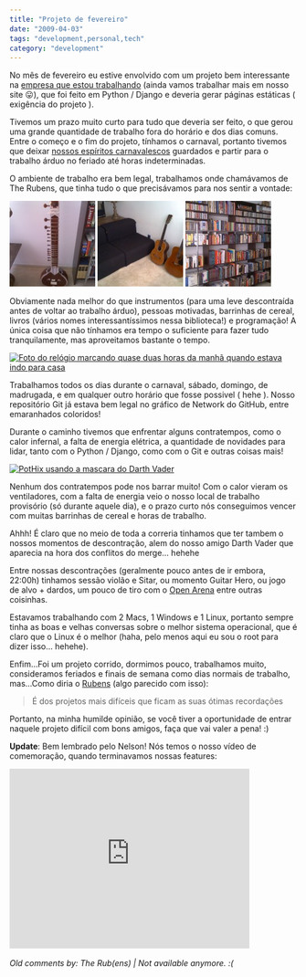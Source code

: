 ```yaml
---
title: "Projeto de fevereiro"
date: "2009-04-03"
tags: "development,personal,tech"
category: "development"
---
```


No mês de fevereiro eu estive envolvido com um projeto bem
interessante na [empresa que estou trabalhando] (ainda vamos
trabalhar mais em nosso site 😛), que foi feito em Python / Django e
deveria gerar páginas estáticas ( exigência do projeto ).

Tivemos um prazo muito curto para tudo que deveria ser feito, o que
gerou uma grande quantidade de trabalho fora do horário e dos dias
comuns. Entre o começo e o fim do projeto, tínhamos o carnaval,
portanto tivemos que deixar [nossos espíritos carnavalescos] guardados
e partir para o trabalho árduo no feriado até horas indeterminadas.

O ambiente de trabalho era bem legal, trabalhamos onde chamávamos de
The Rubens, que tinha tudo o que precisávamos para nos sentir a
vontade:

[![Foto de uma Sitar no The Rubens](/images/posts/projeto_fevereiro_instrumento.jpg "Sitar")](http://picasaweb.google.com/lh/photo/jVW8dd3JY7WCrCz0hiV_UQ?feat=directlink "")
[![Foto dos violões do Rubens](/images/posts/projeto_fevereiro_violao.jpg "Violões")](http://picasaweb.google.com/lh/photo/-vMfDbnPkfAvctXMJRjzWA?feat=directlink "")
[![Foto dos livros da biblioteca do Rubens](/images/posts/projeto_fevereiro_biblioteca.jpg "Biblioteca")](http://picasaweb.google.com/lh/photo/NoofOiWk-FpJKbQaEJ0jHA?feat=directlink "")

Obviamente nada melhor do que instrumentos (para uma leve descontraída
antes de voltar ao trabalho árduo), pessoas motivadas, barrinhas de
cereal, livros (vários nomes interessantíssimos nessa biblioteca!) e
programação! A única coisa que não tínhamos era tempo o suficiente
para fazer tudo tranquilamente, mas aproveitamos bastante o tempo.

[![Foto do relógio marcando quase duas horas da manhã quando estava indo para casa](https://lh5.googleusercontent.com/bXWgXlrMJ55dk3wesmhpZx-n1iFNfLRJu_kD-wIF0YI=w720-h900-no "Olha o horário")](http://picasaweb.google.com/lh/photo/C9GP7QYcyrNlXOIvbH6B7Q?feat=directlink "")

Trabalhamos todos os dias durante o carnaval, sábado, domingo, de
madrugada, e em qualquer outro horário que fosse possivel ( hehe ).
Nosso repositório Git já estava bem legal no gráfico de Network do
GitHub, entre emaranhados coloridos!

Durante o caminho tivemos que enfrentar alguns contratempos, como o
calor infernal, a falta de energia elétrica, a quantidade de novidades
para lidar, tanto com o Python / Django, como com o Git e outras coisas
mais!

[![PotHix usando a mascara do Darth Vader](https://lh6.googleusercontent.com/-WvzTz_kVWsQ/SdOp0dF8fcI/AAAAAAAABiU/KJl8daqu0uA/w720-h900-no/moto_0441.jpg "Darth Vader!")](http://picasaweb.google.com/lh/photo/WKEYkHv63No08HDzdQNmpw?feat=directlink "")

Nenhum dos contratempos pode nos barrar muito! Com o calor vieram os
ventiladores, com a falta de energia veio o nosso local de trabalho
provisório (só durante aquele dia), e o prazo curto nós conseguimos
vencer com muitas barrinhas de cereal e horas de trabalho.

Ahhh! É claro que no meio de toda a correria tinhamos que ter tambem o
nossos momentos de descontração, alem do nosso amigo Darth Vader que
aparecia na hora dos conflitos do merge… hehehe

Entre nossas descontrações (geralmente pouco antes de ir embora,
22:00h) tinhamos sessão violão e Sitar, ou momento Guitar Hero, ou
jogo de alvo + dardos, um pouco de tiro com o [Open Arena] entre
outras coisinhas.

Estavamos trabalhando com 2 Macs, 1 Windows e 1 Linux, portanto sempre
tinha as boas e velhas conversas sobre o melhor sistema operacional, que
é claro que o Linux é o melhor (haha, pelo menos aqui eu sou o root
para dizer isso… hehehe).

Enfim…Foi um projeto corrido, dormimos pouco, trabalhamos muito,
consideramos feriados e finais de semana como dias normais de
trabalho, mas…Como diria o [Rubens] (algo parecido com isso):

> É dos projetos mais difíceis que ficam as suas ótimas recordações

Portanto, na minha humilde opinião, se você tiver a oportunidade de
entrar naquele projeto difícil com bons amigos, faça que vai valer a
pena! :)

**Update**: Bem lembrado pelo Nelson! Nós temos o nosso vídeo de
comemoração, quando terminavamos nossas features:

<iframe width="420" height="315" src="https://www.youtube.com/embed/5ELi4o4jAx0" frameborder="0" allowfullscreen></iframe>

[Open Arena]: http://openarena.ws/ "Open Arena!"
[Rubens]: http://www.linkedin.com/in/raltimari "Rubens Altimari"
[empresa que estou trabalhando]: http://www.whitehat.com.br/ "Whitehat Software"
[nossos espíritos carnavalescos]: http://picasaweb.google.com/lh/photo/mHmy-foJwpAQDav4MeKhpA?feat=directlink "Veja a alegria!"



_Old comments by: The Rub(ens) | Not available anymore. :(_
